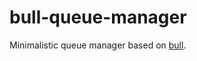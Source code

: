 # bull-queue-manager
Minimalistic queue manager based on [bull](https://www.npmjs.com/package/bull).
